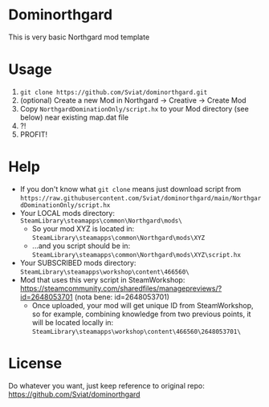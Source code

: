 # Dominorthgard
This is very basic Northgard mod template

# Usage
1. ``git clone https://github.com/Sviat/dominorthgard.git``
2. (optional) Create a new Mod in Northgard -> Creative -> Create Mod
3. Copy ``NorthgardDominationOnly/script.hx`` to your Mod directory (see below) near existing map.dat file
5. ?!
6. PROFIT!

# Help
* If you don't know what ``git clone`` means just download script from ``https://raw.githubusercontent.com/Sviat/dominorthgard/main/NorthgardDominationOnly/script.hx``
* Your LOCAL mods directory: ``SteamLibrary\steamapps\common\Northgard\mods\``
  * So your mod XYZ is located in: ``SteamLibrary\steamapps\common\Northgard\mods\XYZ``
  * ...and you script should be in: ``SteamLibrary\steamapps\common\Northgard\mods\XYZ\script.hx``
* Your SUBSCRIBED mods directory: ``SteamLibrary\steamapps\workshop\content\466560\``
* Mod that uses this very script in SteamWorkshop: https://steamcommunity.com/sharedfiles/managepreviews/?id=2648053701 (nota bene: id=2648053701)
  * Once uploaded, your mod will get unique ID from SteamWorkshop, so for example, combining knowledge from two previous points, it will be located locally in: ``SteamLibrary\steamapps\workshop\content\466560\2648053701\``

# License
Do whatever you want, just keep reference to original repo: https://github.com/Sviat/dominorthgard
